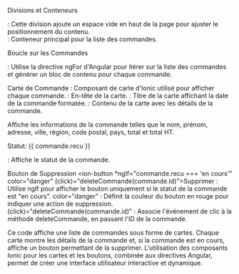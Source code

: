 Divisions et Conteneurs
<div class="espace2"></div> : Cette division ajoute un espace vide en haut de la page pour ajuster le positionnement du contenu.
<div class="list-container"> : Conteneur principal pour la liste des commandes.
  
Boucle sur les Commandes
<div *ngFor="let commande of commandes"> : Utilise la directive ngFor d'Angular pour itérer sur la liste des commandes et générer un bloc de contenu pour chaque commande.
  
Carte de Commande
<ion-card> : Composant de carte d'Ionic utilisé pour afficher chaque commande.
<ion-card-header> : En-tête de la carte.
<ion-card-title> : Titre de la carte affichant la date de la commande formatée.
<ion-card-content> : Contenu de la carte avec les détails de la commande.

Affiche les informations de la commande telles que le nom, prénom, adresse, ville, région, code postal, pays, total et total HT.
<p>Statut: {{ commande.recu }}</p> : Affiche le statut de la commande.

Bouton de Suppression
<ion-button *ngIf="commande.recu === 'en cours'" color="danger" (click)="deleteCommande(commande.id)">Supprimer</ion-button> :
Utilise ngIf pour afficher le bouton uniquement si le statut de la commande est "en cours".
color="danger" : Définit la couleur du bouton en rouge pour indiquer une action de suppression.
(click)="deleteCommande(commande.id)" : Associe l'événement de clic à la méthode deleteCommande, en passant l'ID de la commande.

Ce code affiche une liste de commandes sous forme de cartes. Chaque carte montre les détails de la commande et, si la commande est en cours, affiche un bouton permettant de la supprimer. L'utilisation des composants Ionic pour les cartes et les boutons, combinée aux directives Angular, permet de créer une interface utilisateur interactive et dynamique.
